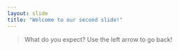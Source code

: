 ```yaml
---
layout: slide
title: "Welcome to our second slide!"
---
```

> What do you expect?
Use the left arrow to go back!
